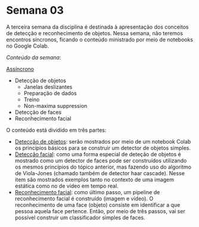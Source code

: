# Semana 03

A terceira semana da disciplina é destinada à apresentação dos conceitos de detecção e reconhecimento de objetos. Nessa semana, não teremos encontros síncronos, ficando o conteúdo ministrado por meio de notebooks no Google Colab.

*Conteúdo da semana*:

[Assíncrono](aula05/)
- Detecção de objetos
	- Janelas deslizantes
	- Preparação de dados
	- Treino
	- Non-maxima suppression
- Detecção de faces
- Reconhecimento facial

O conteúdo está dividido em três partes:
- [Detecção de objetos](aula05/object_detection/): serão mostrados por meio de um notebook Colab os princípios básicos para se construir um detector de objetos simples.
- [Detecção facial](aula05/face_detection/): como uma forma especial de deteção de objetos é mostrado como um detector de faces pode ser construídos utilizando os mesmos princípios do tópico anterior, mas fazendo uso do algoritmo de Viola-Jones (chamado também de detector haar cascade). Nesse item são mostrados exemplos tanto no contexto de uma imagem estática como no de vídeo em tempo real.
- [Reconhecimento facial](aula05/face_recognition/): como último passo, um pipeline de reconhecimento facial é construído (imagem e vídeo). O reconhecimento de uma face (objeto) consiste em identificar a que pessoa aquela face pertence. Então, por meio de três passos, vai ser possível construir um classificador simples de faces.